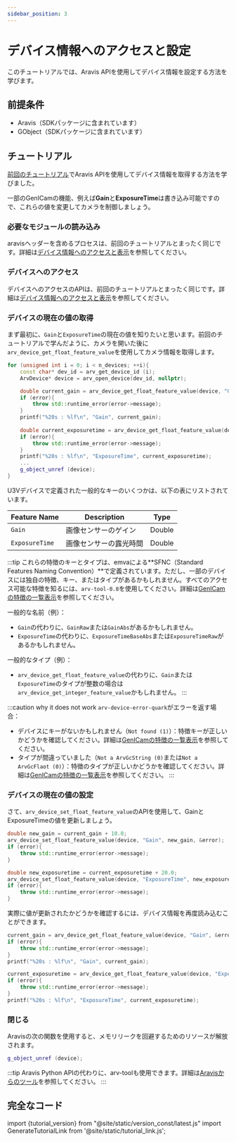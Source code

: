 ```yaml
---
sidebar_position: 3
---
```


# デバイス情報へのアクセスと設定

このチュートリアルでは、Aravis APIを使用してデバイス情報を設定する方法を学びます。

## 前提条件

* Aravis（SDKパッケージに含まれています）
* GObject（SDKパッケージに含まれています）

## チュートリアル

[前回のチュートリアル](./obtain-device-info)でAravis APIを使用してデバイス情報を取得する方法を学びました。

一部のGenICamの機能、例えば**Gain**と**ExposureTime**は書き込み可能ですので、これらの値を変更してカメラを制御しましょう。

### 必要なモジュールの読み込み

aravisヘッダーを含めるプロセスは、前回のチュートリアルとまったく同じです。詳細は[デバイス情報へのアクセスと表示](./obtain-device-info)を参照してください。

### デバイスへのアクセス

デバイスへのアクセスのAPIは、前回のチュートリアルとまったく同じです。詳細は[デバイス情報へのアクセスと表示](./obtain-device-info)を参照してください。

### デバイスの現在の値の取得

まず最初に、`Gain`と`ExposureTime`の現在の値を知りたいと思います。前回のチュートリアルで学んだように、カメラを開いた後に`arv_device_get_float_feature_value`を使用してカメラ情報を取得します。

```c++
for (unsigned int i = 0; i < n_devices; ++i){
    const char* dev_id = arv_get_device_id (i);
    ArvDevice* device = arv_open_device(dev_id, nullptr);

    double current_gain = arv_device_get_float_feature_value(device, "Gain", &error);
    if (error){
        throw std::runtime_error(error->message);
    }
    printf("%20s : %lf\n", "Gain", current_gain);
    
    double current_exposuretime = arv_device_get_float_feature_value(device, "ExposureTime", &error);
    if (error){
        throw std::runtime_error(error->message);
    }
    printf("%20s : %lf\n", "ExposureTime", current_exposuretime);
    ...
    g_object_unref (device);
}
```

U3Vデバイスで定義された一般的なキーのいくつかは、以下の表にリストされています。

| Feature Name | Description | Type |
| --------   | ------- | ------- |
| `Gain` | 画像センサーのゲイン | Double |
| `ExposureTime` | 画像センサーの露光時間 | Double | 

:::tip
これらの特徴のキーとタイプは、emvaによる**SFNC（Standard Features Naming Convention）**で定義されています。ただし、一部のデバイスには独自の特徴、キー、またはタイプがあるかもしれません。すべてのアクセス可能な特徴を知るには、`arv-tool-0.8`を使用してください。詳細は[GenICamの特徴の一覧表示](../../external/aravis/arv-tools)を参照してください。

一般的な名前（例）：
* `Gain`の代わりに、`GainRaw`または`GainAbs`があるかもしれません。
* `ExposureTime`の代わりに、`ExposureTimeBaseAbs`または`ExposureTimeRaw`があるかもしれません。

一般的なタイプ（例）：
* `arv_device_get_float_feature_value`の代わりに、`Gain`または`ExposureTime`のタイプが整数の場合は`arv_device_get_integer_feature_value`かもしれません。
:::

:::caution why it does not work
`arv-device-error-quark`がエラーを返す場合：
* デバイスにキーがないかもしれません（`Not found (1)`）：特徴キーが正しいかどうかを確認してください。詳細は[GenICamの特徴の一覧表示](../../external/aravis/arv-tools)を参照してください。
* タイプが間違っていました（`Not a ArvGcString (0)`または`Not a ArvGcFlaot (0)`）：特徴のタイプが正しいかどうかを確認してください。詳細は[GenICamの特徴の一覧表示](../../external/aravis/arv-tools)を参照してください。
:::

### デバイスの現在の値の設定

さて、`arv_device_set_float_feature_value`のAPIを使用して、GainとExposureTimeの値を更新しましょう。

```c++
double new_gain = current_gain + 10.0;
arv_device_set_float_feature_value(device, "Gain", new_gain, &error);
if (error){
    throw std::runtime_error(error->message);
}

double new_exposuretime = current_exposuretime + 20.0;
arv_device_set_float_feature_value(device, "ExposureTime", new_exposuretime, &error);
if (error){
    throw std::runtime_error(error->message);
}
```

実際に値が更新されたかどうかを確認するには、デバイス情報を再度読み込むことができます。

```c++
current_gain = arv_device_get_float_feature_value(device, "Gain", &error);
if (error){
    throw std::runtime_error(error->message);
}
printf("%20s : %lf\n", "Gain", current_gain);

current_exposuretime = arv_device_get_float_feature_value(device, "ExposureTime", &error);
if (error){
    throw std::runtime_error(error->message);
}
printf("%20s : %lf\n", "ExposureTime", current_exposuretime);
```

### 閉じる

Aravisの次の関数を使用すると、メモリリークを回避するためのリソースが解放されます。

```c++
g_object_unref (device);
```

:::tip
Aravis Python APIの代わりに、arv-toolも使用できます。詳細は[Aravisからのツール](../../external/aravis/arv-tools.md)を参照してください。
:::

## 完全なコード

import {tutorial_version} from "@site/static/version_const/latest.js"
import GenerateTutorialLink from '@site/static/tutorial_link.js';

<GenerateTutorialLink language="cpp" tag={tutorial_version} tutorialfile="tutorial0_set_device_info" />